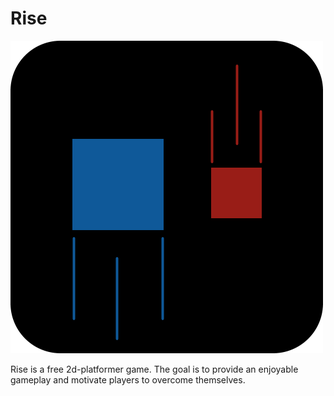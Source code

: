 # Rise
![Rise logo](https://raw.githubusercontent.com/SlavaGolubnichiy/Rise/master/Rise/rise_icon.png?raw=true "Rise")

Rise is a free 2d-platformer game. The goal is to provide an enjoyable gameplay and motivate players to overcome themselves.
